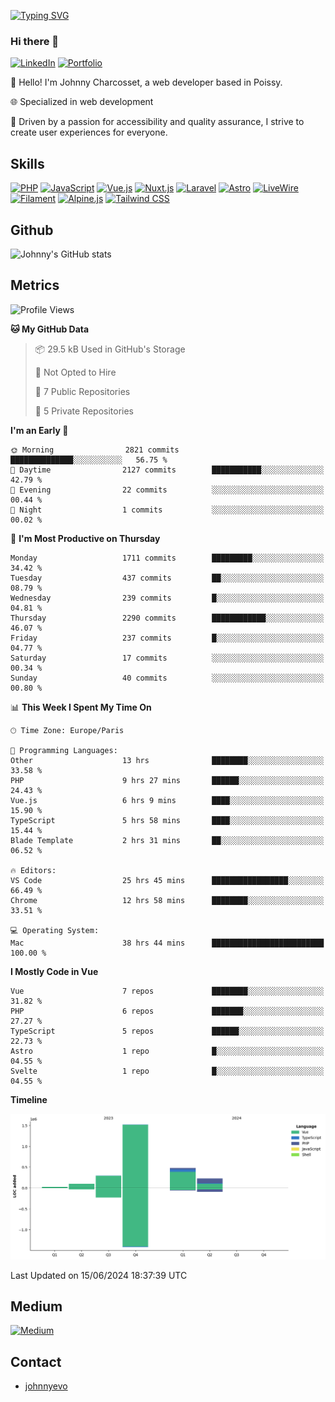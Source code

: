 [![Typing SVG](https://readme-typing-svg.demolab.com?font=Fira+Code&pause=1000&random=false&width=435&lines=Johnny+Charcosset;Web+Developer)](https://git.io/typing-svg)

### Hi there 👋
[![LinkedIn](https://img.shields.io/badge/LinkedIn-0077B5?style=for-the-badge&logo=linkedin&logoColor=white)](https://www.linkedin.com/in/johnny-charcosset/)
[![Portfolio](https://img.shields.io/badge/Portfolio-4285F4?style=for-the-badge&logo=google-chrome&logoColor=white)](https://johnnyevo.github.io/)

👋 Hello! I'm Johnny Charcosset, a web developer based in Poissy.

🌐 Specialized in web development

🚀 Driven by a passion for accessibility and quality assurance, I strive to create user experiences for everyone.

## Skills

[![PHP](https://img.shields.io/badge/PHP-777BB4?style=for-the-badge&logo=php&logoColor=white)](https://www.php.net/)
[![JavaScript](https://img.shields.io/badge/JavaScript-F7DF1E?style=for-the-badge&logo=javascript&logoColor=black)](https://developer.mozilla.org/en-US/docs/Web/JavaScript)
[![Vue.js](https://img.shields.io/badge/Vue.js-4FC08D?style=for-the-badge&logo=vue.js&logoColor=white)](https://vuejs.org/)
[![Nuxt.js](https://img.shields.io/badge/Nuxt.js-00C58E?style=for-the-badge&logo=nuxt.js&logoColor=white)](https://nuxtjs.org/)
[![Laravel](https://img.shields.io/badge/Laravel-FF2D20?style=for-the-badge&logo=laravel&logoColor=white)](https://laravel.com/)
[![Astro](https://img.shields.io/badge/Astro-0B3E59?style=for-the-badge&logo=astro&logoColor=white)](https://astro.build/)
[![LiveWire](https://img.shields.io/badge/LiveWire-FF3E00?style=for-the-badge&logo=livewire&logoColor=white)](https://laravel-livewire.com/)
[![Filament](https://img.shields.io/badge/Filament-253E46?style=for-the-badge&logo=https://filamentphp.com/favicon/favicon-32x32.png?v=w1dBNxT7Wg&logoColor=white)](https://filamentadmin.com/)
[![Alpine.js](https://img.shields.io/badge/Alpine.js-8BC0D0?style=for-the-badge&logo=alpine.js&logoColor=black)](https://alpinejs.dev/)
[![Tailwind CSS](https://img.shields.io/badge/Tailwind_CSS-38B2AC?style=for-the-badge&logo=tailwind-css&logoColor=white)](https://tailwindcss.com/)

## Github

![Johnny's GitHub stats](https://github-readme-stats.vercel.app/api?username=JohnnyEvo&show_icons=true&theme=transparent)

## Metrics

<!--START_SECTION:waka-->
![Profile Views](http://img.shields.io/badge/Profile%20Views-0-blue)

**🐱 My GitHub Data** 

> 📦 29.5 kB Used in GitHub's Storage 
 > 
> 🚫 Not Opted to Hire
 > 
> 📜 7 Public Repositories 
 > 
> 🔑 5 Private Repositories 
 > 
**I'm an Early 🐤** 

```text
🌞 Morning                2821 commits        ██████████████░░░░░░░░░░░   56.75 % 
🌆 Daytime                2127 commits        ███████████░░░░░░░░░░░░░░   42.79 % 
🌃 Evening                22 commits          ░░░░░░░░░░░░░░░░░░░░░░░░░   00.44 % 
🌙 Night                  1 commits           ░░░░░░░░░░░░░░░░░░░░░░░░░   00.02 % 
```
📅 **I'm Most Productive on Thursday** 

```text
Monday                   1711 commits        █████████░░░░░░░░░░░░░░░░   34.42 % 
Tuesday                  437 commits         ██░░░░░░░░░░░░░░░░░░░░░░░   08.79 % 
Wednesday                239 commits         █░░░░░░░░░░░░░░░░░░░░░░░░   04.81 % 
Thursday                 2290 commits        ████████████░░░░░░░░░░░░░   46.07 % 
Friday                   237 commits         █░░░░░░░░░░░░░░░░░░░░░░░░   04.77 % 
Saturday                 17 commits          ░░░░░░░░░░░░░░░░░░░░░░░░░   00.34 % 
Sunday                   40 commits          ░░░░░░░░░░░░░░░░░░░░░░░░░   00.80 % 
```


📊 **This Week I Spent My Time On** 

```text
🕑︎ Time Zone: Europe/Paris

💬 Programming Languages: 
Other                    13 hrs              ████████░░░░░░░░░░░░░░░░░   33.58 % 
PHP                      9 hrs 27 mins       ██████░░░░░░░░░░░░░░░░░░░   24.43 % 
Vue.js                   6 hrs 9 mins        ████░░░░░░░░░░░░░░░░░░░░░   15.90 % 
TypeScript               5 hrs 58 mins       ████░░░░░░░░░░░░░░░░░░░░░   15.44 % 
Blade Template           2 hrs 31 mins       ██░░░░░░░░░░░░░░░░░░░░░░░   06.52 % 

🔥 Editors: 
VS Code                  25 hrs 45 mins      █████████████████░░░░░░░░   66.49 % 
Chrome                   12 hrs 58 mins      ████████░░░░░░░░░░░░░░░░░   33.51 % 

💻 Operating System: 
Mac                      38 hrs 44 mins      █████████████████████████   100.00 % 
```

**I Mostly Code in Vue** 

```text
Vue                      7 repos             ████████░░░░░░░░░░░░░░░░░   31.82 % 
PHP                      6 repos             ███████░░░░░░░░░░░░░░░░░░   27.27 % 
TypeScript               5 repos             ██████░░░░░░░░░░░░░░░░░░░   22.73 % 
Astro                    1 repo              █░░░░░░░░░░░░░░░░░░░░░░░░   04.55 % 
Svelte                   1 repo              █░░░░░░░░░░░░░░░░░░░░░░░░   04.55 % 
```



**Timeline**

![Lines of Code chart](https://raw.githubusercontent.com/JohnnyEvo/JohnnyEvo/main/assets/bar_graph.png)


 Last Updated on 15/06/2024 18:37:39 UTC
<!--END_SECTION:waka-->

## Medium

[![Medium](https://github-readme-medium.vercel.app/?username=johnny.charcosset&limit=3)](https://medium.com/@@johnny.charcosset)

## Contact

- [johnnyevo](https://johnnyevo.github.io/)
